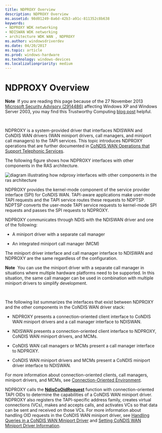 ```yaml
---
title: NDPROXY Overview
description: NDPROXY Overview
ms.assetid: 98d01249-8a6d-42b3-a91c-811352c8b638
keywords:
- NDPROXY WDK networking
- NDISWAN WDK networking
- architecture WDK WAN , NDPROXY
ms.author: windowsdriverdev
ms.date: 04/20/2017
ms.topic: article
ms.prod: windows-hardware
ms.technology: windows-devices
ms.localizationpriority: medium
---
```


# NDPROXY Overview





**Note**  If you are reading this page because of the 27 November 2013 [Microsoft Security Advisory (2914486)](http://technet.microsoft.com/security/advisory/2914486) affecting Windows XP and Windows Server 2003, you may find this Trustworthy Computing [blog post](http://blogs.technet.com/b/msrc/archive/2013/11/27/microsoft-releases-security-advisory-2914486.aspx) helpful.

 

NDPROXY is a system-provided driver that interfaces NDISWAN and CoNDIS WAN drivers (WAN miniport drivers, call managers, and miniport call managers) to the TAPI services. This topic introduces NDPROXY operations that are further documented in [CoNDIS WAN Operations that Support Telephonic Services](condis-wan-operations-that-support-telephonic-services.md).

The following figure shows how NDPROXY interfaces with other components in the RAS architecture.

![diagram illustrating how ndproxy interfaces with other components in the ras architecture](images/ndproxy.png)

NDPROXY provides the kernel-mode component of the service provider interface (SPI) for CoNDIS WAN. TAPI-aware applications make user-mode TAPI requests and the TAPI service routes these requests to NDPTSP. NDPTSP converts the user-mode TAPI service requests to kernel-mode SPI requests and passes the SPI requests to NDPROXY.

NDPROXY communicates through NDIS with the NDISWAN driver and one of the following:

-   A miniport driver with a separate call manager

-   An integrated miniport call manager (MCM)

The miniport driver interface and call manager interface to NDISWAN and NDPROXY are the same regardless of the configuration.

**Note**  You can use the miniport driver with a separate call manager in situations where multiple hardware platforms need to be supported. In this situation, the same call manager can be used in combination with multiple miniport drivers to simplify development.

 

The following list summarizes the interfaces that exist between NDPROXY and the other components in the CoNDIS WAN driver stack:

-   NDPROXY presents a connection-oriented client interface to CoNDIS WAN miniport drivers and a call manager interface to NDISWAN.

-   NDISWAN presents a connection-oriented client interface to NDPROXY, CoNDIS WAN miniport drivers, and MCMs.

-   CoNDIS WAN call managers or MCMs present a call manager interface to NDPROXY.

-   CoNDIS WAN miniport drivers and MCMs present a CoNDIS miniport driver interface to NDISWAN.

For more information about connection-oriented clients, call managers, miniport drivers, and MCMs, see [Connection-Oriented Environment](connection-oriented-environment.md).

NDPROXY calls the [**NdisCoOidRequest**](https://msdn.microsoft.com/library/windows/hardware/ff561711) function with connection-oriented TAPI OIDs to determine the capabilities of a CoNDIS WAN miniport driver. NDPROXY also registers the TAPI-specific address family, creates virtual connections (VCs), makes and accepts calls, and activates VCs so that data can be sent and received on those VCs. For more information about handling OID requests in the CoNDIS WAN miniport driver, see [Handling Queries in a CoNDIS WAN Miniport Driver](handling-queries-in-a-condis-wan-miniport-driver.md) and [Setting CoNDIS WAN Miniport Driver Information](setting-condis-wan-miniport-driver-information.md).

 

 





